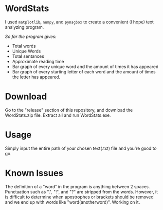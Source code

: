 # WordStats
I used ```matplotlib```, ```numpy```, and ```pymsgbox``` to create a convenient (I hope) text analyzing program.

*So far the program gives:*
- Total words
- Unique Words
- Total sentances
- Approximate reading time
- Bar graph of every unique word and the amount of times it has appeared
- Bar graph of every starting letter of each word and the amount of times the letter has appeared.

# Download
Go to the "release" section of this repository, and download the WordStats.zip file. Extract all and run WordStats.exe.

# Usage
Simply input the entire path of your chosen text(.txt) file and you're good to go.

# Known Issues
The definition of a "word" in the program is anything between 2 spaces. Punctuation such as ".", "!", and "?" are stripped from the words. However, it is difficult to determine when apostrophes or brackets should be removed and we end up with words like "word(anotherword)". Working on it.

